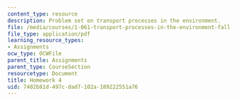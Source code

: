 ```yaml
---
content_type: resource
description: Problem set on transport processes in the environment.
file: /media/courses/1-061-transport-processes-in-the-environment-fall-2008/7402b81d497cdad7102a189222551a76_f02homework4.pdf
file_type: application/pdf
learning_resource_types:
- Assignments
ocw_type: OCWFile
parent_title: Assignments
parent_type: CourseSection
resourcetype: Document
title: Homework 4
uid: 7402b81d-497c-dad7-102a-189222551a76
---
```

